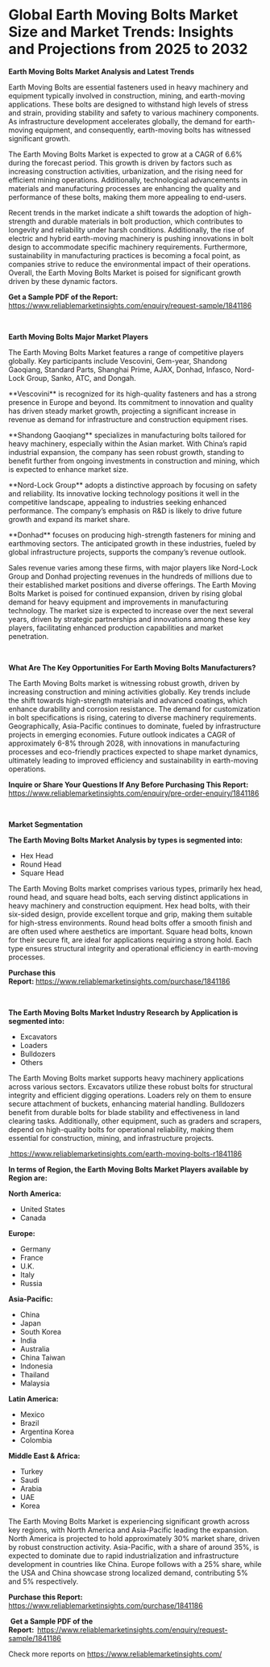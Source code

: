 <p><h1>Global Earth Moving Bolts Market Size and Market Trends: Insights and Projections from 2025 to 2032</h1></p><p><strong>Earth Moving Bolts Market Analysis and Latest Trends</strong></p>
<p><p>Earth Moving Bolts are essential fasteners used in heavy machinery and equipment typically involved in construction, mining, and earth-moving applications. These bolts are designed to withstand high levels of stress and strain, providing stability and safety to various machinery components. As infrastructure development accelerates globally, the demand for earth-moving equipment, and consequently, earth-moving bolts has witnessed significant growth.</p><p>The Earth Moving Bolts Market is expected to grow at a CAGR of 6.6% during the forecast period. This growth is driven by factors such as increasing construction activities, urbanization, and the rising need for efficient mining operations. Additionally, technological advancements in materials and manufacturing processes are enhancing the quality and performance of these bolts, making them more appealing to end-users.</p><p>Recent trends in the market indicate a shift towards the adoption of high-strength and durable materials in bolt production, which contributes to longevity and reliability under harsh conditions. Additionally, the rise of electric and hybrid earth-moving machinery is pushing innovations in bolt design to accommodate specific machinery requirements. Furthermore, sustainability in manufacturing practices is becoming a focal point, as companies strive to reduce the environmental impact of their operations. Overall, the Earth Moving Bolts Market is poised for significant growth driven by these dynamic factors.</p></p>
<p><strong>Get a Sample PDF of the Report:&nbsp;</strong> <a href="https://www.reliablemarketinsights.com/enquiry/request-sample/1841186?utm_campaign=2956&utm_medium=2&utm_source=Github&utm_content=ia&utm_term=03042025&utm_id=earth-moving-bolts">https://www.reliablemarketinsights.com/enquiry/request-sample/1841186</a></p>
<p>&nbsp;</p>
<p><strong>Earth Moving Bolts Major Market Players</strong></p>
<p><p>The Earth Moving Bolts Market features a range of competitive players globally. Key participants include Vescovini, Gem-year, Shandong Gaoqiang, Standard Parts, Shanghai Prime, AJAX, Donhad, Infasco, Nord-Lock Group, Sanko, ATC, and Dongah.</p><p>**Vescovini** is recognized for its high-quality fasteners and has a strong presence in Europe and beyond. Its commitment to innovation and quality has driven steady market growth, projecting a significant increase in revenue as demand for infrastructure and construction equipment rises.</p><p>**Shandong Gaoqiang** specializes in manufacturing bolts tailored for heavy machinery, especially within the Asian market. With China’s rapid industrial expansion, the company has seen robust growth, standing to benefit further from ongoing investments in construction and mining, which is expected to enhance market size.</p><p>**Nord-Lock Group** adopts a distinctive approach by focusing on safety and reliability. Its innovative locking technology positions it well in the competitive landscape, appealing to industries seeking enhanced performance. The company’s emphasis on R&D is likely to drive future growth and expand its market share.</p><p>**Donhad** focuses on producing high-strength fasteners for mining and earthmoving sectors. The anticipated growth in these industries, fueled by global infrastructure projects, supports the company’s revenue outlook.</p><p>Sales revenue varies among these firms, with major players like Nord-Lock Group and Donhad projecting revenues in the hundreds of millions due to their established market positions and diverse offerings. The Earth Moving Bolts Market is poised for continued expansion, driven by rising global demand for heavy equipment and improvements in manufacturing technology. The market size is expected to increase over the next several years, driven by strategic partnerships and innovations among these key players, facilitating enhanced production capabilities and market penetration.</p></p>
<p>&nbsp;</p>
<p><strong>What Are The Key Opportunities For Earth Moving Bolts Manufacturers?</strong></p>
<p><p>The Earth Moving Bolts market is witnessing robust growth, driven by increasing construction and mining activities globally. Key trends include the shift towards high-strength materials and advanced coatings, which enhance durability and corrosion resistance. The demand for customization in bolt specifications is rising, catering to diverse machinery requirements. Geographically, Asia-Pacific continues to dominate, fueled by infrastructure projects in emerging economies. Future outlook indicates a CAGR of approximately 6-8% through 2028, with innovations in manufacturing processes and eco-friendly practices expected to shape market dynamics, ultimately leading to improved efficiency and sustainability in earth-moving operations.</p></p>
<p><strong>Inquire or Share Your Questions If Any Before Purchasing This Report:</strong> <a href="https://www.reliablemarketinsights.com/enquiry/pre-order-enquiry/1841186?utm_campaign=2956&utm_medium=2&utm_source=Github&utm_content=ia&utm_term=03042025&utm_id=earth-moving-bolts">https://www.reliablemarketinsights.com/enquiry/pre-order-enquiry/1841186</a></p>
<p>&nbsp;</p>
<p><strong>Market Segmentation</strong></p>
<p><strong>The Earth Moving Bolts Market Analysis by types is segmented into:</strong></p>
<p><ul><li>Hex Head</li><li>Round Head</li><li>Square Head</li></ul></p>
<p><p>The Earth Moving Bolts market comprises various types, primarily hex head, round head, and square head bolts, each serving distinct applications in heavy machinery and construction equipment. Hex head bolts, with their six-sided design, provide excellent torque and grip, making them suitable for high-stress environments. Round head bolts offer a smooth finish and are often used where aesthetics are important. Square head bolts, known for their secure fit, are ideal for applications requiring a strong hold. Each type ensures structural integrity and operational efficiency in earth-moving processes.</p></p>
<p><strong>Purchase this Report:&nbsp;</strong><a href="https://www.reliablemarketinsights.com/purchase/1841186?utm_campaign=2956&utm_medium=2&utm_source=Github&utm_content=ia&utm_term=03042025&utm_id=earth-moving-bolts">https://www.reliablemarketinsights.com/purchase/1841186</a></p>
<p>&nbsp;</p>
<p><strong>The Earth Moving Bolts Market Industry Research by Application is segmented into:</strong></p>
<p><ul><li>Excavators</li><li>Loaders</li><li>Bulldozers</li><li>Others</li></ul></p>
<p><p>The Earth Moving Bolts market supports heavy machinery applications across various sectors. Excavators utilize these robust bolts for structural integrity and efficient digging operations. Loaders rely on them to ensure secure attachment of buckets, enhancing material handling. Bulldozers benefit from durable bolts for blade stability and effectiveness in land clearing tasks. Additionally, other equipment, such as graders and scrapers, depend on high-quality bolts for operational reliability, making them essential for construction, mining, and infrastructure projects.</p></p>
<p><a href="https://www.reliablemarketinsights.com/earth-moving-bolts-r1841186?utm_campaign=2956&utm_medium=2&utm_source=Github&utm_content=ia&utm_term=03042025&utm_id=earth-moving-bolts">&nbsp;https://www.reliablemarketinsights.com/earth-moving-bolts-r1841186</a></p>
<p><strong>In terms of Region, the Earth Moving Bolts Market Players available by Region are:</strong></p>
<p>
    <p> <strong> North America: </strong>
        <ul>
            <li>United States</li>
            <li>Canada</li>
        </ul>
        </p> 
    <p> <strong> Europe: </strong>
        <ul>
            <li>Germany</li>
            <li>France</li>
            <li>U.K.</li>
            <li>Italy</li>
            <li>Russia</li>
        </ul>
        </p> 
    <p> <strong> Asia-Pacific: </strong>
        <ul>
            <li>China</li>
            <li>Japan</li>
            <li>South Korea</li>
            <li>India</li>
            <li>Australia</li>
            <li>China Taiwan</li>
            <li>Indonesia</li>
            <li>Thailand</li>
            <li>Malaysia</li>
        </ul>
        </p> 
    <p> <strong> Latin America: </strong>
        <ul>
            <li>Mexico</li>
            <li>Brazil</li>
            <li>Argentina Korea</li>
            <li>Colombia</li>
        </ul>
        </p> 
    <p> <strong> Middle East & Africa: </strong>
        <ul>
            <li>Turkey</li>
            <li>Saudi</li>
            <li>Arabia</li>
            <li>UAE</li>
            <li>Korea</li>
        </ul>
    </p>
    </p>
<p><p>The Earth Moving Bolts Market is experiencing significant growth across key regions, with North America and Asia-Pacific leading the expansion. North America is projected to hold approximately 30% market share, driven by robust construction activity. Asia-Pacific, with a share of around 35%, is expected to dominate due to rapid industrialization and infrastructure development in countries like China. Europe follows with a 25% share, while the USA and China showcase strong localized demand, contributing 5% and 5% respectively.</p></p>
<p><strong>Purchase this Report: </strong><a href="https://www.reliablemarketinsights.com/purchase/1841186?utm_campaign=2956&utm_medium=2&utm_source=Github&utm_content=ia&utm_term=03042025&utm_id=earth-moving-bolts">https://www.reliablemarketinsights.com/purchase/1841186</a></p>
<p>&nbsp;<strong>Get a Sample PDF of the Report:&nbsp;&nbsp;</strong><a href="https://www.reliablemarketinsights.com/enquiry/request-sample/1841186?utm_campaign=2956&utm_medium=2&utm_source=Github&utm_content=ia&utm_term=03042025&utm_id=earth-moving-bolts">https://www.reliablemarketinsights.com/enquiry/request-sample/1841186</a></p>
<p><strong></strong></p>
<p>Check more reports on <a href="https://www.reliablemarketinsights.com/?utm_campaign=2956&utm_medium=2&utm_source=Github&utm_content=ia&utm_term=03042025&utm_id=earth-moving-bolts">https://www.reliablemarketinsights.com/</a></p>